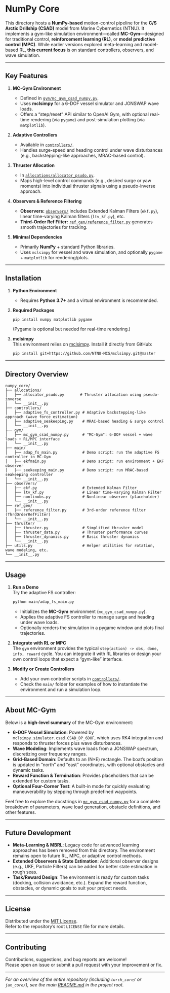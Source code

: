 # NumPy Core

This directory hosts a **NumPy-based** motion-control pipeline for the **C/S Arctic Drillship (CSAD)** model from Marine Cybernetics (NTNU). It implements a gym-like simulation environment—called **MC-Gym**—designed for traditional control, **reinforcement learning (RL)**, or **model predictive control (MPC)**. While earlier versions explored meta-learning and model-based RL, **this current focus** is on standard controllers, observers, and wave simulation.

---

## Key Features

1. **MC-Gym Environment**  
   - Defined in [`gym/mc_gym_csad_numpy.py`](./gym/mc_gym_csad_numpy.py).  
   - Uses **mclsimpy** for a 6-DOF vessel simulator and JONSWAP wave loads.  
   - Offers a “step/reset” API similar to OpenAI Gym, with optional real-time rendering (via `pygame`) and post-simulation plotting (via `matplotlib`).

2. **Adaptive Controllers**  
   - Available in [`controllers/`](./controllers).  
   - Handles surge-speed and heading control under wave disturbances (e.g., backstepping-like approaches, MRAC-based control).

3. **Thruster Allocation**  
   - In [`allocations/allocator_psudo.py`](./allocations/allocator_psudo.py).  
   - Maps high-level control commands (e.g., desired surge or yaw moments) into individual thruster signals using a pseudo-inverse approach.

4. **Observers & Reference Filtering**  
   - **Observers:** [`observers/`](./observers) includes Extended Kalman Filters (`ekf.py`), linear time-varying Kalman filters (`ltv_kf.py`), etc.  
   - **Third-Order Ref Filter:** [`ref_gen/reference_filter.py`](./ref_gen/reference_filter.py) generates smooth trajectories for tracking.

5. **Minimal Dependencies**  
   - Primarily **NumPy** + standard Python libraries.  
   - Uses `mclsimpy` for vessel and wave simulation, and optionally `pygame` + `matplotlib` for rendering/plots.

---

## Installation

1. **Python Environment**  
   - Requires **Python 3.7+** and a virtual environment is recommended.

2. **Required Packages**  
   ```bash
   pip install numpy matplotlib pygame
   ```
   (Pygame is optional but needed for real-time rendering.)

3. **mclsimpy**  
   This environment relies on [mclsimpy](https://github.com/NTNU-MCS/mclsimpy). Install it directly from GitHub:
   ```bash
   pip install git+https://github.com/NTNU-MCS/mclsimpy.git@master
   ```

---

## Directory Overview

```
numpy_core/
├── allocations/
│   ├── allocator_psudo.py       # Thruster allocation using pseudo-inverse
│   └── __init__.py
├── controllers/
│   ├── adaptive_fs_controller.py # Adaptive backstepping-like approach (wave force estimation)
│   ├── adaptive_seakeeping.py    # MRAC-based heading & surge control
│   └── __init__.py
├── gym/
│   ├── mc_gym_csad_numpy.py      # "MC-Gym": 6-DOF vessel + wave loads + RL/MPC interface
│   └── __init__.py
├── main/
│   ├── adap_fs_main.py           # Demo script: run the adaptive FS controller in MC-Gym
│   ├── ekfmain.py                # Demo script: run environment + EKF observer
│   ├── seekeeping_main.py        # Demo script: run MRAC-based seakeeping controller
│   └── __init__.py
├── observers/
│   ├── ekf.py                    # Extended Kalman Filter
│   ├── ltv_kf.py                 # Linear time-varying Kalman Filter
│   ├── nonlinobs.py              # Nonlinear observer (placeholder)
│   └── __init__.py
├── ref_gen/
│   ├── reference_filter.py       # 3rd-order reference filter (ThrdOrderRefFilter)
│   └── __init__.py
├── thruster/
│   ├── thruster.py               # Simplified thruster model
│   ├── thruster_data.py          # Thruster performance curves
│   ├── thruster_dynamics.py      # Basic thruster dynamics
│   └── __init__.py
├── utils.py                      # Helper utilities for rotation, wave modeling, etc.
└── __init__.py
```

---

## Usage

1. **Run a Demo**  
   Try the adaptive FS controller:
   ```bash
   python main/adap_fs_main.py
   ```
   - Initializes the **MC-Gym** environment (`mc_gym_csad_numpy.py`).  
   - Applies the adaptive FS controller to manage surge and heading under wave loads.  
   - Optionally renders the simulation in a pygame window and plots final trajectories.

2. **Integrate with RL or MPC**  
   The `gym` environment provides the typical `step(action) -> obs, done, info, reward` cycle. You can integrate it with RL libraries or design your own control loops that expect a “gym-like” interface.

3. **Modify or Create Controllers**  
   - Add your own controller scripts in [`controllers/`](./controllers).  
   - Check the `main/` folder for examples of how to instantiate the environment and run a simulation loop.

---

## About MC-Gym

Below is a **high-level summary** of the MC-Gym environment:

- **6-DOF Vessel Simulation**: Powered by `mclsimpy.simulator.csad.CSAD_DP_6DOF`, which uses RK4 integration and responds to thruster forces plus wave disturbances.  
- **Wave Modeling**: Implements wave loads from a JONSWAP spectrum, discretizing over frequency ranges.  
- **Grid-Based Domain**: Defaults to an (N×E) rectangle. The boat’s position is updated in “north” and “east” coordinates, with optional obstacles and dynamic tasks.  
- **Reward Function & Termination**: Provides placeholders that can be extended for custom tasks.  
- **Optional Four-Corner Test**: A built-in mode for quickly evaluating maneuverability by stepping through predefined waypoints.

Feel free to explore the docstrings in [`mc_gym_csad_numpy.py`](./gym/mc_gym_csad_numpy.py) for a complete breakdown of parameters, wave load generation, obstacle definitions, and other features.

---

## Future Development

- **Meta-Learning & MBRL**: Legacy code for advanced learning approaches has been removed from this directory. The environment remains open to future RL, MPC, or adaptive control methods.  
- **Extended Observers & State Estimation**: Additional observer designs (e.g., UKF, Particle Filters) can be added for better state estimation in rough seas.  
- **Task/Reward Design**: The environment is ready for custom tasks (docking, collision avoidance, etc.). Expand the reward function, obstacles, or dynamic goals to suit your project needs.

---

## License

Distributed under the [MIT License](../LICENSE).  
Refer to the repository’s root `LICENSE` file for more details.

---

## Contributing

Contributions, suggestions, and bug reports are welcome!  
Please open an issue or submit a pull request with your improvement or fix.

---

*For an overview of the entire repository (including `torch_core/` or `jax_core/`), see the main [README.md](../README.md) in the project root.*
```

